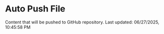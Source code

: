 # Auto Push File

Content that will be pushed to GitHub repository.
Last updated: 06/27/2025, 10:45:58 PM